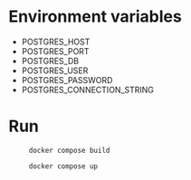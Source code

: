 # Environment variables
* POSTGRES_HOST
* POSTGRES_PORT
* POSTGRES_DB
* POSTGRES_USER
* POSTGRES_PASSWORD
* POSTGRES_CONNECTION_STRING
# Run
```console
     docker compose build
  ```
```console
     docker compose up
  ```
